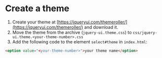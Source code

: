 # Create a theme
1. Create your theme at [https://jqueryui.com/themeroller/](https://jqueryui.com/themeroller/) and download it.
1. Move the theme from the archive (`jquery-ui.theme.css`) to `css/jquery-ui.theme.<your-theme-number>.css`
1. Add the following code to the element `select#theme` in `index.html`:
```html
<option value="<your-theme-number>">your theme name</option>
```
